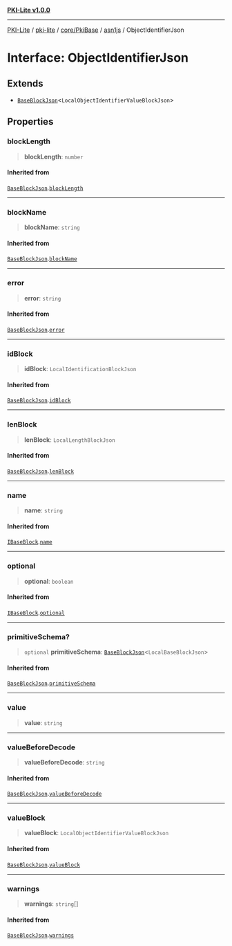 [**PKI-Lite v1.0.0**](../../../../../../README.md)

---

[PKI-Lite](../../../../../../README.md) / [pki-lite](../../../../../README.md) / [core/PkiBase](../../../README.md) / [asn1js](../README.md) / ObjectIdentifierJson

# Interface: ObjectIdentifierJson

## Extends

- [`BaseBlockJson`](BaseBlockJson.md)\<`LocalObjectIdentifierValueBlockJson`\>

## Properties

### blockLength

> **blockLength**: `number`

#### Inherited from

[`BaseBlockJson`](BaseBlockJson.md).[`blockLength`](BaseBlockJson.md#blocklength)

---

### blockName

> **blockName**: `string`

#### Inherited from

[`BaseBlockJson`](BaseBlockJson.md).[`blockName`](BaseBlockJson.md#blockname)

---

### error

> **error**: `string`

#### Inherited from

[`BaseBlockJson`](BaseBlockJson.md).[`error`](BaseBlockJson.md#error)

---

### idBlock

> **idBlock**: `LocalIdentificationBlockJson`

#### Inherited from

[`BaseBlockJson`](BaseBlockJson.md).[`idBlock`](BaseBlockJson.md#idblock)

---

### lenBlock

> **lenBlock**: `LocalLengthBlockJson`

#### Inherited from

[`BaseBlockJson`](BaseBlockJson.md).[`lenBlock`](BaseBlockJson.md#lenblock)

---

### name

> **name**: `string`

#### Inherited from

[`IBaseBlock`](IBaseBlock.md).[`name`](IBaseBlock.md#name)

---

### optional

> **optional**: `boolean`

#### Inherited from

[`IBaseBlock`](IBaseBlock.md).[`optional`](IBaseBlock.md#optional)

---

### primitiveSchema?

> `optional` **primitiveSchema**: [`BaseBlockJson`](BaseBlockJson.md)\<`LocalBaseBlockJson`\>

#### Inherited from

[`BaseBlockJson`](BaseBlockJson.md).[`primitiveSchema`](BaseBlockJson.md#primitiveschema)

---

### value

> **value**: `string`

---

### valueBeforeDecode

> **valueBeforeDecode**: `string`

#### Inherited from

[`BaseBlockJson`](BaseBlockJson.md).[`valueBeforeDecode`](BaseBlockJson.md#valuebeforedecode)

---

### valueBlock

> **valueBlock**: `LocalObjectIdentifierValueBlockJson`

#### Inherited from

[`BaseBlockJson`](BaseBlockJson.md).[`valueBlock`](BaseBlockJson.md#valueblock)

---

### warnings

> **warnings**: `string`[]

#### Inherited from

[`BaseBlockJson`](BaseBlockJson.md).[`warnings`](BaseBlockJson.md#warnings)
